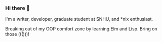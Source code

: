 ### Hi there 👋

I'm a writer, developer, graduate student at SNHU, and *nix enthusiast.

Breaking out of my OOP comfort zone by learning Elm and Lisp. Bring on those ((()))!
<!--
**dw-jet/dw-jet** is a ✨ _special_ ✨ repository because its `README.md` (this file) appears on your GitHub profile.

Here are some ideas to get you started:

- 🔭 I’m currently working on ...
- 🌱 I’m currently learning ...
- 👯 I’m looking to collaborate on ...
- 🤔 I’m looking for help with ...
- 💬 Ask me about ...
- 📫 How to reach me: ...
- 😄 Pronouns: ...
- ⚡ Fun fact: ...
-->
